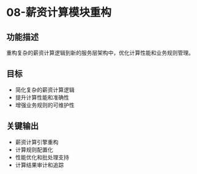 # 08-薪资计算模块重构

## 功能描述
重构复杂的薪资计算逻辑到新的服务层架构中，优化计算性能和业务规则管理。

## 目标
- 简化复杂的薪资计算逻辑
- 提升计算性能和准确性
- 增强业务规则的可维护性

## 关键输出
- 薪资计算引擎重构
- 计算规则配置化
- 性能优化和批处理支持
- 计算结果审计和追踪